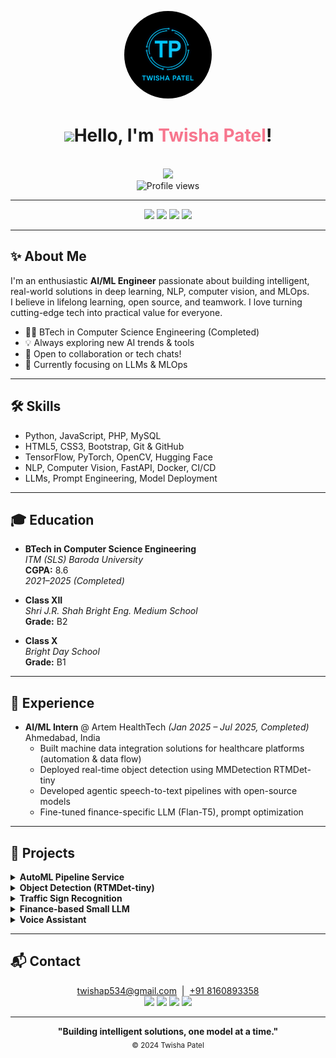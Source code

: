 <!--
<div align="center">
   <h1 align="center"><img src="https://media.giphy.com/media/hvRJCLFzcasrR4ia7z/giphy.gif" width="30px"/>Hello, I'm <span style="color:#F7768E;">Twisha Patel</span>!</h1>
  <br>
  <img src="https://media.giphy.com/media/M9gbBd9nbDrOTu1Mqx/giphy.gif" width="100"/><br>
  <img src="https://komarev.com/ghpvc/?username=twishapatel12&label=Profile%20Views&color=0e75b6&style=flat" alt="Profile views">
</div>

---

<h3 align="center">🚀 <strong>Python Developer | AI & ML Enthusiast | Deep Learning | MLOps</strong></h3>

---

<h2 align="center">⚙️ Skills & Technologies</h2>
<p align="center">
  <a href="https://www.python.org/"><img src="https://img.shields.io/badge/Python-3776AB?style=for-the-badge&logo=python&logoColor=white" alt="Python Badge"/></a>
  <a href="https://www.tensorflow.org/"><img src="https://img.shields.io/badge/TensorFlow-FF6F00?style=for-the-badge&logo=tensorflow&logoColor=white" alt="TensorFlow Badge"/></a>
  <a href="https://opencv.org/"><img src="https://img.shields.io/badge/OpenCV-5C3EE8?style=for-the-badge&logo=opencv&logoColor=white" alt="OpenCV Badge"/></a>
  <a href="https://huggingface.co/"><img src="https://img.shields.io/badge/Hugging_Face-FFD21E?style=for-the-badge&logo=huggingface&logoColor=black" alt="Hugging Face Badge"/></a>
  <a href="https://www.nlp.com/"><img src="https://img.shields.io/badge/NLP-4EA94B?style=for-the-badge" alt="NLP Badge"/></a>
  <a href="https://git-scm.com/"><img src="https://img.shields.io/badge/Git-F05032?style=for-the-badge&logo=git&logoColor=white" alt="Git Badge"/></a>
  <a href="https://www.docker.com/"><img src="https://img.shields.io/badge/Docker-2496ED?style=for-the-badge&logo=docker&logoColor=white" alt="Docker Badge"/></a>
  <a href="https://kubernetes.io/"><img src="https://img.shields.io/badge/Kubernetes-326CE5?style=for-the-badge&logo=kubernetes&logoColor=white" alt="Kubernetes Badge"/></a>
  <a href="https://developer.mozilla.org/en-US/docs/Web/HTML"><img src="https://img.shields.io/badge/HTML-E34F26?style=for-the-badge&logo=html5&logoColor=white" alt="HTML Badge"/></a>
  <a href="https://developer.mozilla.org/en-US/docs/Web/CSS"><img src="https://img.shields.io/badge/CSS-1572B6?style=for-the-badge&logo=css3&logoColor=white" alt="CSS Badge"/></a>
  <a href="https://developer.mozilla.org/en-US/docs/Web/JavaScript"><img src="https://img.shields.io/badge/JavaScript-F7DF1E?style=for-the-badge&logo=javascript&logoColor=black" alt="JavaScript Badge"/></a>
  <a href="https://getbootstrap.com/"><img src="https://img.shields.io/badge/Bootstrap-7952B3?style=for-the-badge&logo=bootstrap&logoColor=white" alt="Bootstrap Badge"/></a>
</p>

---

<h2 align="center">💼 Professional Experience</h2>

<div align="center">
  <ul type="none">
    <li>🔹 <strong>AI/ML Intern</strong> @ Artem HealthTech <em>(Jan 2025 – July 2025)</em></li>
    <li>🔹 <strong>Web Development & Design Intern</strong> @ Oasis Infobyte <em>(Sept 2023 – Oct 2023)</em></li>
    <li>🔹 <strong>Web Development Intern</strong> @ Acmegrade <em>(Sept 2023 – Nov 2023)</em></li>
    <li>🔹 <strong>Full Stack Web Developer Intern</strong> @ Slashmark Internship <em>(Nov 2023 – Feb 2024)</em></li>
    <li>🔹 <strong>Full Stack Web Developer Intern</strong> @ Business Web Solutions <em>(Dec 2023 – Mar 2024)</em></li>
  </ul>
</div>

---

<h2 align="center">🎖️ Certifications</h2>

<div align="center">
  <ul type="none">
    <li>✅ Ubuntu Linux For Beginners - <em>Udemy</em></li>
    <li>✅ jQuery Basics - <em>Udemy</em></li>
    <li>✅ Web Analytics with Similarweb - <em>Udemy</em></li>
  </ul>
</div>

---

<h2 align="center">📂 Featured Projects</h2>

<div align="center">
  <table>
    <tr>
      <td><a href="https://github.com/twishapatel12/AutomaticSpeechRecognition"><strong>🔉 Automatic Speech Recognition</strong></a></td>
      <td>Developed a speech recognition system using Python and Hugging Face's Wav2Vec2 model, fine-tuned on the PolyAI MINDS-14 dataset and deployed with a real-time transcription interface using Gradio.</td>
    </tr>
    <tr>
      <td><a href="https://github.com/twishapatel12/TrafficSignRecognition"><strong>🚦 Traffic Sign Recognition</strong></a></td>
      <td>A deep learning model that classifies traffic signs using the German Traffic Sign dataset to assist autonomous vehicles in recognizing road signs.</td>
    </tr>
    <tr>
      <td><a href="https://github.com/twishapatel12/TextToHandwriting"><strong>🖋️ Text to Handwriting</strong></a></td>
      <td>A Python-based tool that converts typed text into a handwritten style image using the pywhatkit library.</td>
    </tr>
    <tr>
      <td><a href="https://github.com/twishapatel12/VoiceAssistant"><strong>🎙️ Voice Assistant</strong></a></td>
      <td>A Python-based voice assistant that performs tasks like opening websites, playing music, and providing real-time information by recognizing voice commands. It leverages libraries like pyttsx3 for text-to-speech and speech_recognition for voice input.</td>
    </tr>
    <tr>
      <td><a href="https://github.com/twishapatel12/AutoML-Pipeline"><strong>🤖 AutoML-Pipeline Service</strong></a></td>
      <td>Upload data, auto-train ML models, and get instant reports with a user-friendly UI and FastAPI backend.</td>
    </tr>
  </table>
</div>

---

<h2 align="center">📊 GitHub Stats</h2>

<p align="center">
  <img src="https://github-readme-stats.vercel.app/api?username=twishapatel12&show_icons=true&theme=radical" />
  <br>
  <img src="https://github-readme-stats.vercel.app/api/top-langs/?username=twishapatel12&layout=compact&theme=radical" />
  <br>
  <img src="https://github-readme-streak-stats.herokuapp.com/?user=twishapatel12&theme=radical" />
</p>

---

<h2 align="center">📫 Connect with Me</h2>

<div align="center">
  <a href="https://www.linkedin.com/in/twisha-patel-253bbb229">
    <img src="https://img.shields.io/badge/-LinkedIn-0077B5?style=flat&logo=linkedin&logoColor=white">
  </a>
  <a href="https://www.instagram.com/__twisha_12/">
    <img src="https://img.shields.io/badge/-Instagram-E4405F?style=flat&logo=instagram&logoColor=white">
  </a>
  <a href="https://twishapatel12.github.io/twishapatel12/">
    <img src="https://img.shields.io/badge/-Portfolio-000000?style=flat&logo=firefox&logoColor=white">
  </a>
</div>

---

<p align="center">
  <b>"Building intelligent solutions, one model at a time."</b><br>
  <sub>&copy; 2024 Twisha Patel</sub>
</p>

-->

<!-- README.md for Twisha Patel | AI/ML Engineer | Aesthetic Profile -->

<!-- README.md for Twisha Patel | AI/ML Engineer | Aesthetic Profile -->

<p align="center">
  <img src="images/logo.png" width="140" style="border-radius:50%" alt="Twisha Patel Profile" />
</p>

<div align="center">
   <h1 align="center"><img src="https://media.giphy.com/media/hvRJCLFzcasrR4ia7z/giphy.gif" width="30px"/>Hello, I'm <span style="color:#F7768E;">Twisha Patel</span>!</h1>
  <br>
  <img src="https://media.giphy.com/media/M9gbBd9nbDrOTu1Mqx/giphy.gif" width="100"/><br>
  <img src="https://komarev.com/ghpvc/?username=twishapatel12&label=Profile%20Views&color=0e75b6&style=flat" alt="Profile views">
</div>

---

<p align="center">
  <a href="https://github.com/twishapatel12"><img src="https://img.shields.io/badge/GitHub-181717?style=flat&logo=github&logoColor=white"></a>
  <a href="https://www.linkedin.com/in/twisha-patel-253bbb229/"><img src="https://img.shields.io/badge/LinkedIn-0077B5?style=flat&logo=linkedin&logoColor=white"></a>
  <a href="mailto:twishap534@gmail.com"><img src="https://img.shields.io/badge/Email-D14836?style=flat&logo=gmail&logoColor=white"></a>
  <a href="https://twishapatel12.github.io/twishapatel12/"><img src="https://img.shields.io/badge/Portfolio-000000?style=flat&logo=firefox&logoColor=white"></a>
</p>

---

## ✨ About Me

I'm an enthusiastic **AI/ML Engineer** passionate about building intelligent, real-world solutions in deep learning, NLP, computer vision, and MLOps.  
I believe in lifelong learning, open source, and teamwork. I love turning cutting-edge tech into practical value for everyone.

- 👩‍🎓 BTech in Computer Science Engineering (Completed)
- 💡 Always exploring new AI trends & tools
- 🤝 Open to collaboration or tech chats!
- 🌱 Currently focusing on LLMs & MLOps

---

## 🛠️ Skills

- Python, JavaScript, PHP, MySQL
- HTML5, CSS3, Bootstrap, Git & GitHub
- TensorFlow, PyTorch, OpenCV, Hugging Face
- NLP, Computer Vision, FastAPI, Docker, CI/CD
- LLMs, Prompt Engineering, Model Deployment

---

## 🎓 Education

- **BTech in Computer Science Engineering**  
  _ITM (SLS) Baroda University_  
  **CGPA:** 8.6  
  _2021–2025 (Completed)_

- **Class XII**  
  _Shri J.R. Shah Bright Eng. Medium School_  
  **Grade:** B2

- **Class X**  
  _Bright Day School_  
  **Grade:** B1

---

## 💼 Experience

- **AI/ML Intern** @ Artem HealthTech _(Jan 2025 – Jul 2025, Completed)_  
  Ahmedabad, India  
  - Built machine data integration solutions for healthcare platforms (automation & data flow)
  - Deployed real-time object detection using MMDetection RTMDet-tiny
  - Developed agentic speech-to-text pipelines with open-source models
  - Fine-tuned finance-specific LLM (Flan-T5), prompt optimization

---

## 🧩 Projects

<details>
<summary><b>AutoML Pipeline Service</b></summary>
<ul>
  <li>Streamlit & FastAPI pipeline for dynamic ML model training, inference & benchmarking</li>
  <li>Automated dataset profiling, model selection, versioning, and logging</li>
  <li>Web UI for config, deployment & visualization</li>
  <li><sub>Tech: Python, Streamlit, FastAPI, scikit-learn, Docker</sub></li>
</ul>
</details>

<details>
<summary><b>Object Detection (RTMDet-tiny)</b></summary>
<ul>
  <li>Real-time object detection using MMDetection & OpenCV (webcam live feed)</li>
  <li>Bounding boxes & class labels (COCO weights)</li>
  <li><sub>Tech: Python, MMDetection, OpenCV</sub></li>
</ul>
</details>

<details>
<summary><b>Traffic Sign Recognition</b></summary>
<ul>
  <li>CNN model for German traffic sign classification (TensorFlow & Keras)</li>
  <li>OpenCV preprocessing & augmentation for robustness</li>
  <li><sub>Tech: Python, TensorFlow, OpenCV, Keras</sub></li>
</ul>
</details>

<details>
<summary><b>Finance-based Small LLM</b></summary>
<ul>
  <li>Fine-tuned Flan-T5 LLM on finance Q&A</li>
  <li>Prompt engineering for contextual accuracy</li>
  <li><sub>Tech: Python, Hugging Face, Flan-T5</sub></li>
</ul>
</details>

<details>
<summary><b>Voice Assistant</b></summary>
<ul>
  <li>Desktop voice assistant (Python): reminders, music, web, info & more</li>
  <li>Speech recognition & TTS integration</li>
  <li><sub>Tech: Python, SpeechRecognition, pyttsx3</sub></li>
</ul>
</details>

---

## 📬 Contact

<p align="center">
  <a href="mailto:twishap534@gmail.com">twishap534@gmail.com</a> &nbsp;|&nbsp; <a href="tel:+918160893358">+91 8160893358</a>
  <br>
  <a href="https://github.com/twishapatel12"><img src="https://img.shields.io/badge/GitHub-%2312100E.svg?style=for-the-badge&logo=github&logoColor=white"/></a>
  <a href="https://www.linkedin.com/in/twisha-patel-253bbb229/"><img src="https://img.shields.io/badge/LinkedIn-%230077B5.svg?style=for-the-badge&logo=linkedin&logoColor=white"/></a>
  <a href="mailto:twishap534@gmail.com"><img src="https://img.shields.io/badge/Email-D14836?style=for-the-badge&logo=gmail&logoColor=white"/></a>
  <a href="https://twishapatel12.github.io/twishapatel12/"><img src="https://img.shields.io/badge/Portfolio-000000?style=for-the-badge&logo=firefox&logoColor=white"/></a>
</p>

---

<p align="center">
  <b>"Building intelligent solutions, one model at a time."</b><br>
  <sub>&copy; 2024 Twisha Patel</sub>
</p>
